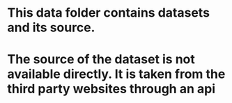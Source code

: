 # This data folder contains datasets and its source.

# The source of the dataset is not available directly. It is taken from the third party websites through an api
